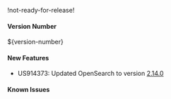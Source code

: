 !not-ready-for-release!

#### Version Number
${version-number}

#### New Features
- US914373: Updated OpenSearch to version [2.14.0](https://opensearch.org/versions/opensearch-2-14-0.html)

#### Known Issues

